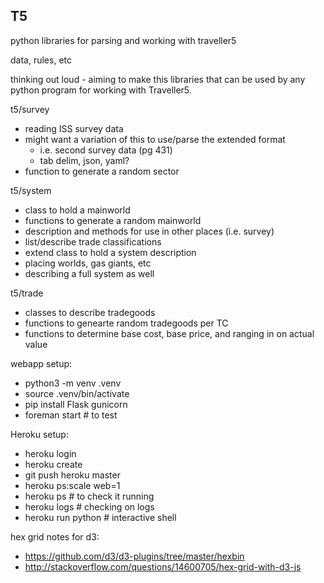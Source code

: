 T5
--

python libraries for parsing and working with traveller5

data, rules, etc

thinking out loud - aiming to make this libraries that can be used
by any python program for working with Traveller5.

t5/survey
 - reading ISS survey data
 - might want a variation of this to use/parse the extended format
   - i.e. second survey data (pg 431)
   - tab delim, json, yaml?
 - function to generate a random sector

t5/system
 - class to hold a mainworld
 - functions to generate a random mainworld
 - description and methods for use in other places (i.e. survey)
 - list/describe trade classifications
 - extend class to hold a system description
  - placing worlds, gas giants, etc
  - describing a full system as well

t5/trade
 - classes to describe tradegoods
 - functions to genearte random tradegoods per TC
 - functions to determine base cost, base price, and ranging in on actual value

webapp setup:

* python3 -m venv .venv
* source .venv/bin/activate
* pip install Flask gunicorn
* foreman start # to test

Heroku setup:

* heroku login
* heroku create
* git push heroku master
* heroku ps:scale web=1
* heroku ps # to check it running
* heroku logs # checking on logs
* heroku run python # interactive shell

hex grid notes for d3:
* https://github.com/d3/d3-plugins/tree/master/hexbin
* http://stackoverflow.com/questions/14600705/hex-grid-with-d3-js
